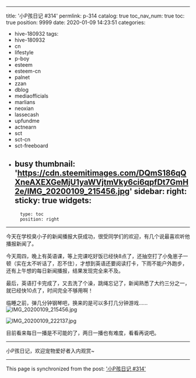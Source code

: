 
---
title: '小P孩日记 #314'
permlink: p-314
catalog: true
toc_nav_num: true
toc: true
position: 9999
date: 2020-01-09 14:23:51
categories:
- hive-180932
tags:
- hive-180932
- cn
- lifestyle
- p-boy
- esteem
- esteem-cn
- palnet
- zzan
- dblog
- mediaofficials
- marlians
- neoxian
- lassecash
- upfundme
- actnearn
- sct
- sct-cn
- sct-freeboard
- busy
thumbnail: 'https://cdn.steemitimages.com/DQmS186qQXneAXEXGeMjU1yaWVjtmVky6ci6qpfDt7GmH2e/IMG_20200109_215456.jpg'
sidebar:
    right:
        sticky: true
widgets:
    -
        type: toc
        position: right
---


今天在学校臭小子的新闻播报大获成功，很受同学们的欢迎，有几个说最喜欢听他播报新闻了。

今天周四，晚上有英语课，等上完课吃好饭已经快8点了，还抽空打了小兔崽子一顿（实在太不听话了，忍不住），才想到英语还要阅读打卡，下雨不能户外跑步，还有上午想的每日新闻播报，结果发现完全来不及。

最后，英语打卡完成了，又去洗了个澡，跳绳忘记了，新闻熟悉了大约三分之一，就已经快10点了，时间完全不够用啊！

临睡之前，弹几分钟钢琴吧，换来的是可以多打几分钟游戏……
![IMG_20200109_215456.jpg](https://cdn.steemitimages.com/DQmS186qQXneAXEXGeMjU1yaWVjtmVky6ci6qpfDt7GmH2e/IMG_20200109_215456.jpg)

![IMG_20200109_222137.jpg](https://cdn.steemitimages.com/DQmUJx9vfvAKreWckKsxCTsKFDXbjABAGrNXgJ4HYkQtCRv/IMG_20200109_222137.jpg)

目前看来每日一播是不可能的了，两日一播也有难度，看看再说吧。

***

小P孩日记，欢迎宠物爱好者入内观赏~

- - -

This page is synchronized from the post: ['小P孩日记 #314'](https://steemit.com/@julian2013/p-314)

